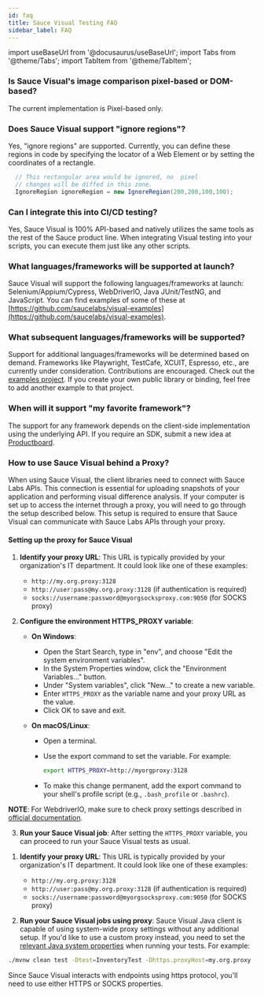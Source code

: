 ```yaml
---
id: faq
title: Sauce Visual Testing FAQ
sidebar_label: FAQ
---
```


import useBaseUrl from '@docusaurus/useBaseUrl';
import Tabs from '@theme/Tabs';
import TabItem from '@theme/TabItem';

### Is Sauce Visual's image comparison pixel-based or DOM-based?

The current implementation is Pixel-based only.

### Does Sauce Visual support "ignore regions"?

Yes, "ignore regions" are supported. Currently, you can define these regions in code by specifying the locator of a Web Element or by setting the coordinates of a rectangle.

```java
  // This rectangular area would be ignored, no  pixel
  // changes will be diffed in this zone.
  IgnoreRegion ignoreRegion = new IgnoreRegion(200,200,100,100);
```

### Can I integrate this into CI/CD testing?

Yes, Sauce Visual is 100% API-based and natively utilizes the same tools as the rest of the Sauce product line. When integrating Visual testing into your scripts, you can execute them just like any other scripts.

### What languages/frameworks will be supported at launch?

Sauce Visual will support the following languages/frameworks at launch: Selenium/Appium/Cypress, WebDriverIO, Java JUnit/TestNG, and JavaScript. You can find examples of some of these at [https://github.com/saucelabs/visual-examples](https://github.com/saucelabs/visual-examples).

### What subsequent languages/frameworks will be supported?

Support for additional languages/frameworks will be determined based on demand. Frameworks like Playwright, TestCafe, XCUIT, Espresso, etc., are currently under consideration. Contributions are encouraged. Check out the [examples project](https://github.com/saucelabs/visual-examples). If you create your own public library or binding, feel free to add another example to that project.

### When will it support "my favorite framework"?

The support for any framework depends on the client-side implementation using the underlying API. If you require an SDK, submit a new idea at [Productboard](https://portal.productboard.com/sauceprod/2-sauce-labs-portal/tabs/4-under-consideration/submit-idea).

### How to use Sauce Visual behind a Proxy?

When using Sauce Visual, the client libraries need to connect with Sauce Labs APIs. This connection is essential for uploading snapshots of your application and performing visual difference analysis. If your computer is set up to access the internet through a proxy, you will need to go through the setup described below. This setup is required to ensure that Sauce Visual can communicate with Sauce Labs APIs through your proxy.

#### Setting up the proxy for Sauce Visual

<Tabs>
<TabItem value="js" label="Javascript (WebdriverIO, Cypress, Storybook etc.)" default>

1. **Identify your proxy URL**: This URL is typically provided by your organization's IT department. It could look like one of these examples:

   - `http://my.org.proxy:3128`
   - `http://user:pass@my.org.proxy:3128` (if authentication is required)
   - `socks://username:password@myorgsocksproxy.com:9050` (for SOCKS proxy)

2. **Configure the environment HTTPS_PROXY variable**:

   - **On Windows**:
     - Open the Start Search, type in "env", and choose "Edit the system environment variables".
     - In the System Properties window, click the "Environment Variables..." button.
     - Under "System variables", click "New..." to create a new variable.
     - Enter `HTTPS_PROXY` as the variable name and your proxy URL as the value.
     - Click OK to save and exit.
   - **On macOS/Linux**:

     - Open a terminal.
     - Use the export command to set the variable. For example:

       ```bash
       export HTTPS_PROXY=http://myorgproxy:3128
       ```

     - To make this change permanent, add the export command to your shell's profile script (e.g., `.bash_profile` or `.bashrc`).
  
  **NOTE**: For WebdriverIO, make sure to check proxy settings described in [official documentation](https://webdriver.io/docs/proxy/#proxy-between-driver-and-test).

3. **Run your Sauce Visual job**: After setting the `HTTPS_PROXY` variable, you can proceed to run your Sauce Visual tests as usual.

</TabItem>
<TabItem value="java" label="Java (Selenium WebDriver)">

1. **Identify your proxy URL**: This URL is typically provided by your organization's IT department. It could look like one of these examples:

   - `http://my.org.proxy:3128`
   - `http://user:pass@my.org.proxy:3128` (if authentication is required)
   - `socks://username:password@myorgsocksproxy.com:9050` (for SOCKS proxy)

2. **Run your Sauce Visual jobs using proxy**:
   Sauce Visual Java client is capable of using system-wide proxy settings without any additional setup. If you'd like to use a custom proxy instead,
   you need to set the [relevant Java system properties](https://docs.oracle.com/en/java/javase/11/docs/api/java.base/java/net/doc-files/net-properties.html) when running your tests. For example:

```bash
./mvnw clean test -Dtest=InventoryTest -Dhttps.proxyHost=my.org.proxy -Dhttps.proxyPort=3128
```

Since Sauce Visual interacts with endpoints using https protocol, you'll need to use either HTTPS or SOCKS properties.

</TabItem>
</Tabs>
